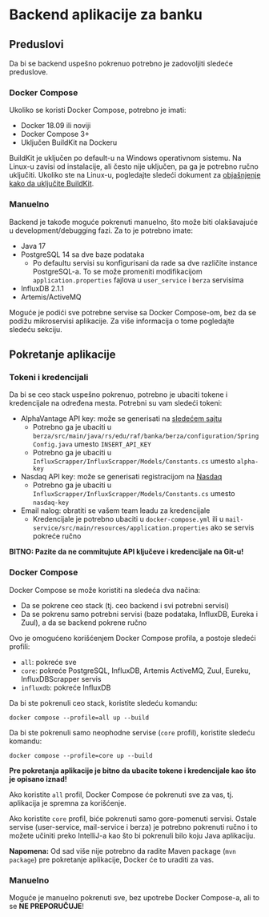 # Backend aplikacije za banku

## Preduslovi

Da bi se backend uspešno pokrenuo potrebno je zadovoljiti sledeće preduslove.

### Docker Compose

Ukoliko se koristi Docker Compose, potrebno je imati:

* Docker 18.09 ili noviji
* Docker Compose 3+
* Uključen BuildKit na Dockeru

BuildKit je uključen po default-u na Windows operativnom sistemu. Na Linux-u zavisi od instalacije, ali često nije
uključen, pa ga je potrebno ručno uključiti. Ukoliko ste na Linux-u, pogledajte sledeći dokument za [objašnjenje kako
da uključite BuildKit](./docs/buildkit-linux.md).

### Manuelno

Backend je takođe moguće pokrenuti manuelno, što može biti olakšavajuće u development/debugging fazi. Za to je potrebno
imate:

* Java 17
* PostgreSQL 14 sa dve baze podataka
  * Po defaultu servisi su konfigurisani da rade sa dve različite instance PostgreSQL-a. To se može promeniti
    modifikacijom `application.properties` fajlova u `user_service` i `berza` servisima
* InfluxDB 2.1.1
* Artemis/ActiveMQ

Moguće je podići sve potrebne servise sa Docker Compose-om, bez da se podižu mikroservisi aplikacije. Za više
informacija o tome pogledajte sledeću sekciju.

## Pokretanje aplikacije

### Tokeni i kredencijali

Da bi se ceo stack uspešno pokrenuo, potrebno je ubaciti tokene i kredencijale na određena mesta. Potrebni su vam
sledeći tokeni:

* AlphaVantage API key: može se generisati na [sledećem sajtu][alphavantage-token]
  * Potrebno ga je ubaciti u `berza/src/main/java/rs/edu/raf/banka/berza/configuration/SpringConfig.java` umesto
    `INSERT_API_KEY`
  * Potrebno ga je ubaciti u `InfluxScrapper/InfluxScrapper/Models/Constants.cs` umesto `alpha-key`
* Nasdaq API key: može se generisati registracijom na [Nasdaq][nasdaq-reg]
  * Potrebno ga je ubaciti u `InfluxScrapper/InfluxScrapper/Models/Constants.cs` umesto `nasdaq-key`
* Email nalog: obratiti se vašem team leadu za kredencijale
  * Kredencijale je potrebno ubaciti u `docker-compose.yml` ili u 
    `mail-service/src/main/resources/application.properties` ako se servis pokreće ručno 

**BITNO: Pazite da ne commitujute API ključeve i kredencijale na Git-u!**

[alphavantage-token]: https://www.alphavantage.co/support/#api-key
[nasdaq-reg]: https://data.nasdaq.com/sign-up

### Docker Compose

Docker Compose se može koristiti na sledeća dva načina:

* Da se pokrene ceo stack (tj. ceo backend i svi potrebni servisi)
* Da se pokrenu samo potrebni servisi (baze podataka, InfluxDB, Eureka i Zuul), a da se backend pokrene ručno

Ovo je omogućeno korišćenjem Docker Compose profila, a postoje sledeći profili:

* `all`: pokreće sve
* `core`: pokreće PostgreSQL, InfluxDB, Artemis ActiveMQ, Zuul, Eureku, InfluxDBScrapper servis
* `influxdb`: pokreće InfluxDB

Da bi ste pokrenuli ceo stack, koristite sledeću komandu:

```shell
docker compose --profile=all up --build
```

Da bi ste pokrenuli samo neophodne servise (`core` profil), koristite sledeću komandu:

```shell
docker compose --profile=core up --build
```

**Pre pokretanja aplikacije je bitno da ubacite tokene i kredencijale kao što je opisano iznad!**

Ako koristite `all` profil, Docker Compose će pokrenuti sve za vas, tj. aplikacija je spremna za korišćenje.

Ako koristite `core` profil, biće pokrenuti samo gore-pomenuti servisi. Ostale servise (user-service, mail-service i
berza) je potrebno pokrenuti ručno i to možete učiniti preko IntelliJ-a kao što bi pokrenuli bilo koju Java aplikaciju.

**Napomena:** Od sad više nije potrebno da radite Maven package (`mvn package`) pre pokretanje aplikacije, Docker
će to uraditi za vas.

### Manuelno

Moguće je manuelno pokrenuti sve, bez upotrebe Docker Compose-a, ali to se **NE PREPORUČUJE**!
